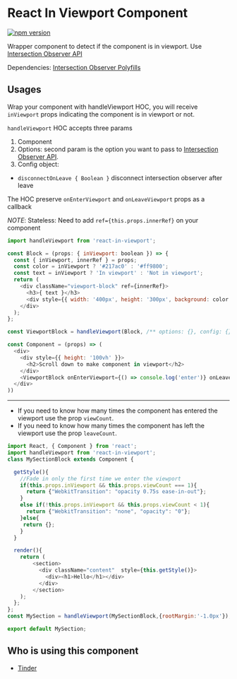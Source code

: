 # React In Viewport Component

[![npm version](https://badge.fury.io/js/react-aspect-ratio.svg)](http://badge.fury.io/js/react-in-viewport)

Wrapper component to detect if the component is in viewport.
Use [Intersection Observer API](https://developer.mozilla.org/en-US/docs/Web/API/Intersection_Observer_API)

Dependencies: [Intersection Observer Polyfills](https://www.npmjs.com/package/intersection-observer)

## Usages

Wrap your component with handleViewport HOC, you will receive `inViewport` props indicating the component is in viewport or not.

`handleViewport` HOC accepts three params

1. Component
1. Options: second param is the option you want to pass to [Intersection Observer API](https://developer.mozilla.org/en-US/docs/Web/API/Intersection_Observer_API).
1. Config object:

* `disconnectOnLeave { Boolean }` disconnect intersection observer after leave

The HOC preserve `onEnterViewport` and `onLeaveViewport` props as a callback

_NOTE_: Stateless: Need to add `ref={this.props.innerRef}` on your component

```javascript
import handleViewport from 'react-in-viewport';

const Block = (props: { inViewport: boolean }) => {
  const { inViewport, innerRef } = props;
  const color = inViewport ? '#217ac0' : '#ff9800';
  const text = inViewport ? 'In viewport' : 'Not in viewport';
  return (
    <div className="viewport-block" ref={innerRef}>
      <h3>{ text }</h3>
      <div style={{ width: '400px', height: '300px', background: color }} />
    </div>
  );
};

const ViewportBlock = handleViewport(Block, /** options: {}, config: {} **/);

const Component = (props) => (
  <div>
    <div style={{ height: '100vh' }}>
      <h2>Scroll down to make component in viewport</h2>
    </div>
    <ViewportBlock onEnterViewport={() => console.log('enter')} onLeaveViewport={() => console.log('leave')} />
  </div>
))
```
***
* If you need to know how many times the component has entered the viewport use the prop `viewCount`.
* If you need to know how many times the component has left the viewport use the prop `leaveCount`.
```javascript
import React, { Component } from 'react';
import handleViewport from 'react-in-viewport';
class MySectionBlock extends Component {

  getStyle(){
    //Fade in only the first time we enter the viewport
    if(this.props.inViewport && this.props.viewCount === 1){
      return {"WebkitTransition": "opacity 0.75s ease-in-out"};
    }
    else if(!this.props.inViewport && this.props.viewCount < 1){
      return {"WebkitTransition": "none", "opacity": "0"};
    }else{
     return {};
    }
  }

  render(){
    return (
        <section>
          <div className="content"  style={this.getStyle()}>
            <div><h1>Hello</h1></div>
          </div>
        </section>
    );
  };
};
const MySection = handleViewport(MySectionBlock,{rootMargin:'-1.0px'});

export default MySection;
```

## Who is using this component

- [Tinder](https://tinder.com)
